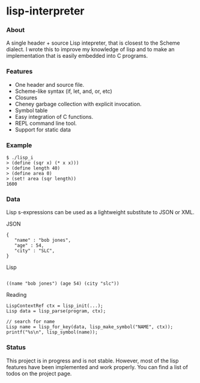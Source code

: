 lisp-interpreter
===============

### About ###

A single header + source Lisp intepreter, that is closest to the Scheme dialect. I wrote this to improve my knowledge of lisp and to make an implementation that is easily embedded into C programs.

### Features ###

- One header and source file.
- Scheme-like syntax (if, let, and, or, etc)
- Closures
- Cheney garbage collection with explicit invocation.
- Symbol table
- Easy integration of C functions.
- REPL command line tool.
- Support for static data

### Example ###

```
$ ./lisp_i
> (define (sqr x) (* x x)))
> (define length 40)
> (define area 0)
> (set! area (sqr length))
1600
```


### Data ###

Lisp s-expressions can be used as a lightweight substitute to JSON or XML. 

JSON
```
{
   "name" : "bob jones",
   "age" : 54,
   "city" : "SLC",
}

```

Lisp
```

((name "bob jones") (age 54) (city "slc"))

```

Reading
```
LispContextRef ctx = lisp_init(...);
Lisp data = lisp_parse(program, ctx);

// search for name
Lisp name = lisp_for_key(data, lisp_make_symbol("NAME", ctx));
printf("%s\n", lisp_symbol(name));

```


### Status ###

This project is in progress and is not stable. However, most of the lisp features have been implemented and work properly. You can find a list of todos on the project page.

